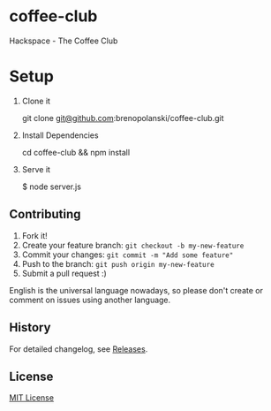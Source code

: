 # coffee-club
Hackspace - The Coffee Club

# Setup

1. Clone it

	git clone git@github.com:brenopolanski/coffee-club.git
	
2. Install Dependencies
	
	cd coffee-club && npm install

3. Serve it

	$ node server.js

## Contributing

1. Fork it!
2. Create your feature branch: `git checkout -b my-new-feature`
3. Commit your changes: `git commit -m "Add some feature"`
4. Push to the branch: `git push origin my-new-feature`
5. Submit a pull request  :)

English is the universal language nowadays, so please don't create or comment on issues using another language.

## History

For detailed changelog, see [Releases](https://github.com/brenopolanski/coffee-club/releases).

## License

[MIT License](https://github.com/brenopolanski/blob/master/LICENSE)
